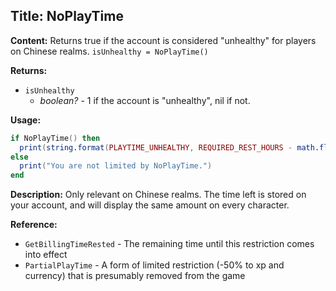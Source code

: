 ## Title: NoPlayTime

**Content:**
Returns true if the account is considered "unhealthy" for players on Chinese realms.
`isUnhealthy = NoPlayTime()`

**Returns:**
- `isUnhealthy`
  - *boolean?* - 1 if the account is "unhealthy", nil if not.

**Usage:**
```lua
if NoPlayTime() then
  print(string.format(PLAYTIME_UNHEALTHY, REQUIRED_REST_HOURS - math.floor(GetBillingTimeRested()/60)))
else
  print("You are not limited by NoPlayTime.")
end
```

**Description:**
Only relevant on Chinese realms.
The time left is stored on your account, and will display the same amount on every character.

**Reference:**
- `GetBillingTimeRested` - The remaining time until this restriction comes into effect
- `PartialPlayTime` - A form of limited restriction (-50% to xp and currency) that is presumably removed from the game